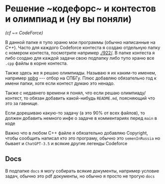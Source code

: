 # Решение ~кодефорс~ и контестов и олимпиад и (ну вы поняли)

*(cf ~= CodeForce)*

В данной папке я тупо храню мои программы (обычно написанные на *C++*).  Часто для каждого Codeforce контеста я создаю отдельную папку с номером контеста, посмотрите например [./922/](922).  В папке контеста я либо создаю для каждой задачи свою подпапку либо тупо храню все `.cpp` файлы в корне контеста.

Также здесь же я решаю олимпиады.  Называю я их каким-то именем, например [spbg](spbg) --- отбор на СПБГу.  Плюс добавляю обязательно год к имени папки, хотя если контест думаю это ненадо.

Также с недавнего времени я понял, что если решаю олимпиаду/контест, то обязан добавить какой-нибудь `README.md`, поясняющий что это за гавнище.

Если дорешиваю какую-то задачу (а это 90% от всех файлов), то должен добавить немного инфе о задаче в комментариях перед `main` в коде

Важно что в любом C++ файле я обязательно добавляю Copyright, чтобы сообщить написал кто это програму, обычно это `semenInRussia` но бывает и `ChatGPT-3.5` и всякие другие легенды Codeforce

## Docs

В подпапке `docs` я могу собирать всякие документы, например условие задач, обычно это pdf документы, но обычно я просто не трогую `docs`
